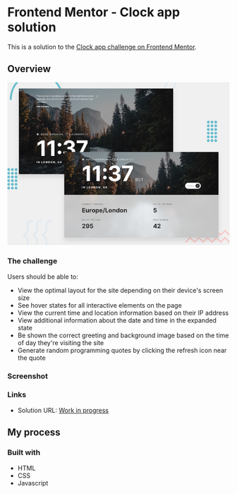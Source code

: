 # Frontend Mentor - Clock app solution

This is a solution to the [Clock app challenge on Frontend Mentor](https://www.frontendmentor.io/challenges/clock-app-LMFaxFwrM).

## Overview

![](/screenshots/preview.jpg)

### The challenge

Users should be able to:

- View the optimal layout for the site depending on their device's screen size
- See hover states for all interactive elements on the page
- View the current time and location information based on their IP address
- View additional information about the date and time in the expanded state
- Be shown the correct greeting and background image based on the time of day they're visiting the site
- Generate random programming quotes by clicking the refresh icon near the quote

### Screenshot

### Links

- Solution URL: [Work in progress](https://your-solution-url.com)

## My process

### Built with

- HTML
- CSS
- Javascript
